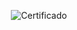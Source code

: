 <div align="center">

![Certificado](https://user-images.githubusercontent.com/86432393/212498454-a08203b4-63c0-4ff2-9fe8-9120ef7597af.png)

</div>